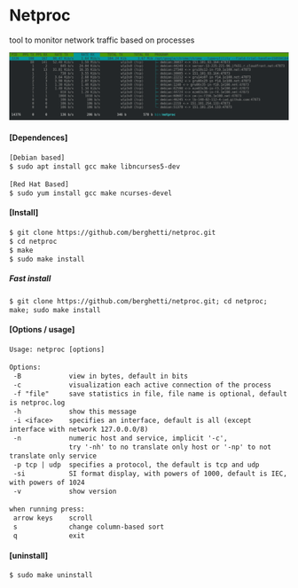 # Netproc

tool to monitor network traffic based on processes


![Alt Text](img/print.png)


#### [Dependences]
    [Debian based]
    $ sudo apt install gcc make libncurses5-dev

    [Red Hat Based]
    $ sudo yum install gcc make ncurses-devel

#### [Install]
    $ git clone https://github.com/berghetti/netproc.git
    $ cd netproc
    $ make
    $ sudo make install

##### Fast install
    $ git clone https://github.com/berghetti/netproc.git; cd netproc; make; sudo make install

#### [Options / usage]
    Usage: netproc [options]

    Options:
     -B            view in bytes, default in bits
     -c            visualization each active connection of the process
     -f "file"     save statistics in file, file name is optional, default is netproc.log
     -h            show this message
     -i <iface>    specifies an interface, default is all (except interface with network 127.0.0.0/8)
     -n            numeric host and service, implicit '-c',
                   try '-nh' to no translate only host or '-np' to not translate only service
     -p tcp | udp  specifies a protocol, the default is tcp and udp
     -si           SI format display, with powers of 1000, default is IEC, with powers of 1024
     -v            show version

    when running press:
     arrow keys    scroll
     s             change column-based sort
     q             exit

#### [uninstall]
    $ sudo make uninstall
